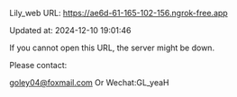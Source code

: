 Lily_web URL: https://ae6d-61-165-102-156.ngrok-free.app

Updated at: 2024-12-10 19:01:46

If you cannot open this URL, the server might be down.

Please contact: 

goley04@foxmail.com Or Wechat:GL_yeaH